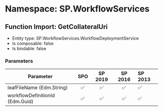 # Namespace: SP.WorkflowServices

## Function Import: GetCollateralUri

- Entity type: SP.WorkflowServices.WorkflowDeploymentService
- Is composable: false
- Is bindable: false

### Parameters

Parameter | SPO | SP 2019 | SP 2016 | SP 2013
----------|:---:|:-------:|:-------:|:-------
leafFileName (Edm.String) | ✅ | ✅ | ✅ | ✅
workflowDefinitionId (Edm.Guid) | ✅ | ✅ | ✅ | ✅